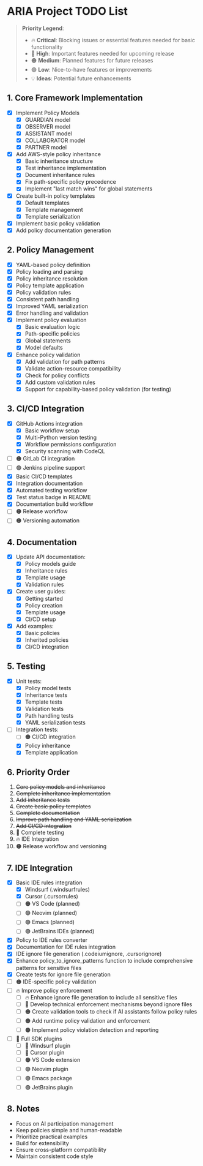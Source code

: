 # ARIA Project TODO List

> **Priority Legend**:
> - 🔥 **Critical**: Blocking issues or essential features needed for basic functionality
> - 🔴 **High**: Important features needed for upcoming release
> - 🟠 **Medium**: Planned features for future releases
> - 🟢 **Low**: Nice-to-have features or improvements
> - 💡 **Ideas**: Potential future enhancements

## 1. Core Framework Implementation
- [x] Implement Policy Models
  * [x] GUARDIAN model
  * [x] OBSERVER model
  * [x] ASSISTANT model
  * [x] COLLABORATOR model
  * [x] PARTNER model
- [x] Add AWS-style policy inheritance
  * [x] Basic inheritance structure
  * [x] Test inheritance implementation
  * [x] Document inheritance rules
  * [x] Fix path-specific policy precedence
  * [x] Implement "last match wins" for global statements
- [x] Create built-in policy templates
  * [x] Default templates
  * [x] Template management
  * [x] Template serialization
- [x] Implement basic policy validation
- [x] Add policy documentation generation

## 2. Policy Management
- [x] YAML-based policy definition
- [x] Policy loading and parsing
- [x] Policy inheritance resolution
- [x] Policy template application
- [x] Policy validation rules
- [x] Consistent path handling
- [x] Improved YAML serialization
- [x] Error handling and validation
- [x] Implement policy evaluation
  * [x] Basic evaluation logic
  * [x] Path-specific policies
  * [x] Global statements
  * [x] Model defaults
- [x] Enhance policy validation
  * [x] Add validation for path patterns
  * [x] Validate action-resource compatibility
  * [x] Check for policy conflicts
  * [x] Add custom validation rules
  * [x] Support for capability-based policy validation (for testing)

## 3. CI/CD Integration
- [x] GitHub Actions integration
  * [x] Basic workflow setup
  * [x] Multi-Python version testing
  * [x] Workflow permissions configuration
  * [x] Security scanning with CodeQL
- [ ] 🟠 GitLab CI integration
- [ ] 🟢 Jenkins pipeline support
- [x] Basic CI/CD templates
- [x] Integration documentation
- [x] Automated testing workflow
- [x] Test status badge in README
- [x] Documentation build workflow
- [ ] 🟠 Release workflow
- [ ] 🟠 Versioning automation

## 4. Documentation
- [x] Update API documentation:
  * [x] Policy models guide
  * [x] Inheritance rules
  * [x] Template usage
  * [x] Validation rules
- [x] Create user guides:
  * [x] Getting started
  * [x] Policy creation
  * [x] Template usage
  * [x] CI/CD setup
- [x] Add examples:
  * [x] Basic policies
  * [x] Inherited policies
  * [x] CI/CD integration

## 5. Testing
- [x] Unit tests:
  * [x] Policy model tests
  * [x] Inheritance tests
  * [x] Template tests
  * [x] Validation tests
  * [x] Path handling tests
  * [x] YAML serialization tests
- [ ] Integration tests:
  * [ ] 🟠 CI/CD integration
  * [x] Policy inheritance
  * [x] Template application

## 6. Priority Order
1. ~~Core policy models and inheritance~~ 
2. ~~Complete inheritance implementation~~
3. ~~Add inheritance tests~~
4. ~~Create basic policy templates~~
5. ~~Complete documentation~~
6. ~~Improve path handling and YAML serialization~~
7. ~~Add CI/CD integration~~
8. 🔴 Complete testing
9. 🔥 IDE Integration
10. 🟠 Release workflow and versioning

## 7. IDE Integration
- [x] Basic IDE rules integration
  * [x] Windsurf (.windsurfrules)
  * [x] Cursor (.cursorrules)
  * [ ] 🟠 VS Code (planned)
  * [ ] 🟢 Neovim (planned)
  * [ ] 🟢 Emacs (planned)
  * [ ] 🟢 JetBrains IDEs (planned)
- [x] Policy to IDE rules converter
- [x] Documentation for IDE rules integration
- [x] IDE ignore file generation (.codeiumignore, .cursorignore)
- [x] Enhance policy_to_ignore_patterns function to include comprehensive patterns for sensitive files
- [x] Create tests for ignore file generation
- [ ] 🟠 IDE-specific policy validation
- [ ] 🔥 Improve policy enforcement
  * [ ] 🔥 Enhance ignore file generation to include all sensitive files
  * [ ] 🔴 Develop technical enforcement mechanisms beyond ignore files
  * [ ] 🟠 Create validation tools to check if AI assistants follow policy rules
  * [ ] 🟠 Add runtime policy validation and enforcement
  * [ ] 🟠 Implement policy violation detection and reporting
- [ ] 🔴 Full SDK plugins
  * [ ] 🔴 Windsurf plugin
  * [ ] 🔴 Cursor plugin
  * [ ] 🟠 VS Code extension
  * [ ] 🟢 Neovim plugin
  * [ ] 🟢 Emacs package
  * [ ] 🟢 JetBrains plugin

## 8. Notes
- Focus on AI participation management
- Keep policies simple and human-readable
- Prioritize practical examples
- Build for extensibility
- Ensure cross-platform compatibility
- Maintain consistent code style